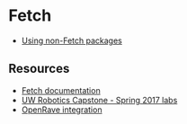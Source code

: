 # Fetch

- [Using non-Fetch packages](using_non_fetch_packages.md)

## Resources
- [Fetch documentation](http://docs.fetchrobotics.com/)
- [UW Robotics Capstone - Spring 2017 labs](https://github.com/cse481sp17/cse481c/wiki)
- [OpenRave integration](https://github.com/jontromanab/fetchpy)
